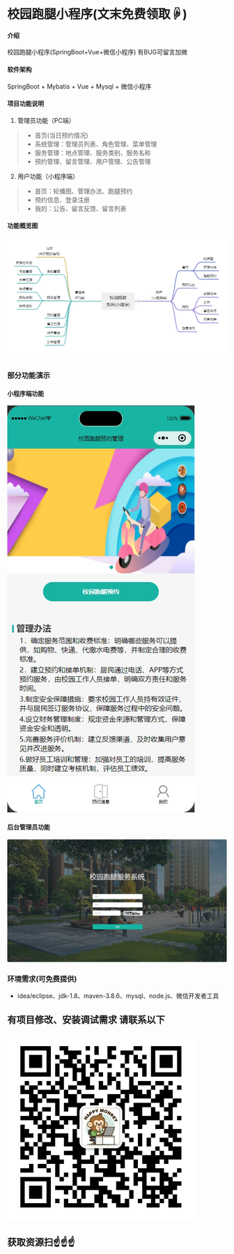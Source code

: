 # 校园跑腿小程序(文末免费领取☟)

#### 介绍
校园跑腿小程序(SpringBoot+Vue+微信小程序)
有BUG可留言加微

#### 软件架构
SpringBoot + Mybatis + Vue + Mysql + 微信小程序


#### 项目功能说明

1.  管理员功能（PC端）
> + 首页(当日预约情况)
> + 系统管理：管理员列表、角色管理、菜单管理
> + 服务管理：地点管理、服务类别、服务名称
> + 预约管理、留言管理、用户管理、公告管理
2.  用户功能（小程序端）
> + 首页：轮播图、管理办法、跑腿预约
> + 预约信息、登录注册
> + 我的：公告、留言反馈、留言列表

#### 功能概览图
![输入图片说明](photo/%E5%8A%9F%E8%83%BD%E5%9B%BE.png)

### 部分功能演示
#### 小程序端功能
![输入图片说明](photo/%E7%94%A8%E6%88%B7%E5%8A%9F%E8%83%BD.gif)

#### 后台管理员功能
![输入图片说明](photo/%E7%AE%A1%E7%90%86%E5%91%98%E5%8A%9F%E8%83%BD.gif)


### 环境需求(可免费提供)
- idea/eclipse、jdk-1.8、maven-3.8.6、mysql、node.js、微信开发者工具


## 有项目修改、安装调试需求 请联系以下
![关注免费领](联系.png)

## 获取资源扫☝☝☝
